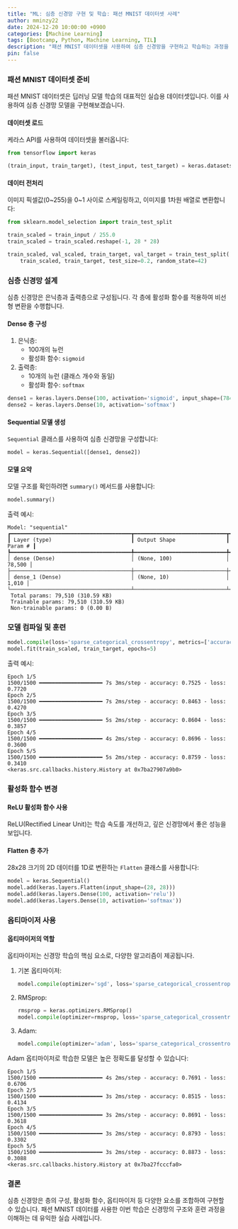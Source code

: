 ```yaml
---
title: "ML: 심층 신경망 구현 및 학습: 패션 MNIST 데이터셋 사례"
author: mminzy22
date: 2024-12-20 10:00:00 +0900
categories: [Machine Learning]
tags: [Bootcamp, Python, Machine Learning, TIL]
description: "패션 MNIST 데이터셋을 사용하여 심층 신경망을 구현하고 학습하는 과정을 다룹니다."
pin: false
---
```




### **패션 MNIST 데이터셋 준비**
패션 MNIST 데이터셋은 딥러닝 모델 학습의 대표적인 실습용 데이터셋입니다. 이를 사용하여 심층 신경망 모델을 구현해보겠습니다.

#### **데이터셋 로드**
케라스 API를 사용하여 데이터셋을 불러옵니다:

```python
from tensorflow import keras

(train_input, train_target), (test_input, test_target) = keras.datasets.fashion_mnist.load_data()
```

#### **데이터 전처리**
이미지 픽셀값(0~255)을 0~1 사이로 스케일링하고, 이미지를 1차원 배열로 변환합니다:

```python
from sklearn.model_selection import train_test_split

train_scaled = train_input / 255.0
train_scaled = train_scaled.reshape(-1, 28 * 28)

train_scaled, val_scaled, train_target, val_target = train_test_split(
    train_scaled, train_target, test_size=0.2, random_state=42)
```

### **심층 신경망 설계**
심층 신경망은 은닉층과 출력층으로 구성됩니다. 각 층에 활성화 함수를 적용하여 비선형 변환을 수행합니다.

#### **Dense 층 구성**
1. 은닉층:
   - 100개의 뉴런
   - 활성화 함수: `sigmoid`
2. 출력층:
   - 10개의 뉴런 (클래스 개수와 동일)
   - 활성화 함수: `softmax`

```python
dense1 = keras.layers.Dense(100, activation='sigmoid', input_shape=(784,))
dense2 = keras.layers.Dense(10, activation='softmax')
```

#### **Sequential 모델 생성**
`Sequential` 클래스를 사용하여 심층 신경망을 구성합니다:

```python
model = keras.Sequential([dense1, dense2])
```

#### **모델 요약**
모델 구조를 확인하려면 `summary()` 메서드를 사용합니다:

```python
model.summary()
```
출력 예시:

```
Model: "sequential"
┏━━━━━━━━━━━━━━━━━━━━━━━━━━━━━━━━━━━━━━┳━━━━━━━━━━━━━━━━━━━━━━━━━━━━━┳━━━━━━━━━━━━━━━━━┓
┃ Layer (type)                         ┃ Output Shape                ┃         Param # ┃
┡━━━━━━━━━━━━━━━━━━━━━━━━━━━━━━━━━━━━━━╇━━━━━━━━━━━━━━━━━━━━━━━━━━━━━╇━━━━━━━━━━━━━━━━━┩
│ dense (Dense)                        │ (None, 100)                 │          78,500 │
├──────────────────────────────────────┼─────────────────────────────┼─────────────────┤
│ dense_1 (Dense)                      │ (None, 10)                  │           1,010 │
└──────────────────────────────────────┴─────────────────────────────┴─────────────────┘
 Total params: 79,510 (310.59 KB)
 Trainable params: 79,510 (310.59 KB)
 Non-trainable params: 0 (0.00 B)
```

### **모델 컴파일 및 훈련**

```python
model.compile(loss='sparse_categorical_crossentropy', metrics=['accuracy'])
model.fit(train_scaled, train_target, epochs=5)
```

출력 예시:

```
Epoch 1/5
1500/1500 ━━━━━━━━━━━━━━━━━━━━ 7s 3ms/step - accuracy: 0.7525 - loss: 0.7720
Epoch 2/5
1500/1500 ━━━━━━━━━━━━━━━━━━━━ 7s 2ms/step - accuracy: 0.8463 - loss: 0.4270
Epoch 3/5
1500/1500 ━━━━━━━━━━━━━━━━━━━━ 5s 2ms/step - accuracy: 0.8604 - loss: 0.3857
Epoch 4/5
1500/1500 ━━━━━━━━━━━━━━━━━━━━ 4s 2ms/step - accuracy: 0.8696 - loss: 0.3600
Epoch 5/5
1500/1500 ━━━━━━━━━━━━━━━━━━━━ 5s 2ms/step - accuracy: 0.8759 - loss: 0.3410
<keras.src.callbacks.history.History at 0x7ba27907a9b0>
```

### **활성화 함수 변경**
#### **ReLU 활성화 함수 사용**
ReLU(Rectified Linear Unit)는 학습 속도를 개선하고, 깊은 신경망에서 좋은 성능을 보입니다.

#### **Flatten 층 추가**
28x28 크기의 2D 데이터를 1D로 변환하는 `Flatten` 클래스를 사용합니다:

```python
model = keras.Sequential()
model.add(keras.layers.Flatten(input_shape=(28, 28)))
model.add(keras.layers.Dense(100, activation='relu'))
model.add(keras.layers.Dense(10, activation='softmax'))
```

### **옵티마이저 사용**
#### **옵티마이저의 역할**
옵티마이저는 신경망 학습의 핵심 요소로, 다양한 알고리즘이 제공됩니다.

1. 기본 옵티마이저:

   ```python
   model.compile(optimizer='sgd', loss='sparse_categorical_crossentropy', metrics=['accuracy'])
   ```

2. RMSprop:

   ```python
   rmsprop = keras.optimizers.RMSprop()
   model.compile(optimizer=rmsprop, loss='sparse_categorical_crossentropy', metrics=['accuracy'])
   ```

3. Adam:

   ```python
   model.compile(optimizer='adam', loss='sparse_categorical_crossentropy', metrics=['accuracy'])
   ```

Adam 옵티마이저로 학습한 모델은 높은 정확도를 달성할 수 있습니다:

```
Epoch 1/5
1500/1500 ━━━━━━━━━━━━━━━━━━━━ 4s 2ms/step - accuracy: 0.7691 - loss: 0.6706
Epoch 2/5
1500/1500 ━━━━━━━━━━━━━━━━━━━━ 3s 2ms/step - accuracy: 0.8515 - loss: 0.4134
Epoch 3/5
1500/1500 ━━━━━━━━━━━━━━━━━━━━ 3s 2ms/step - accuracy: 0.8691 - loss: 0.3618
Epoch 4/5
1500/1500 ━━━━━━━━━━━━━━━━━━━━ 3s 2ms/step - accuracy: 0.8793 - loss: 0.3302
Epoch 5/5
1500/1500 ━━━━━━━━━━━━━━━━━━━━ 3s 2ms/step - accuracy: 0.8873 - loss: 0.3088
<keras.src.callbacks.history.History at 0x7ba27fcccfa0>
```

### **결론**
심층 신경망은 층의 구성, 활성화 함수, 옵티마이저 등 다양한 요소를 조합하여 구현할 수 있습니다. 패션 MNIST 데이터를 사용한 이번 학습은 신경망의 구조와 훈련 과정을 이해하는 데 유익한 실습 사례입니다.

